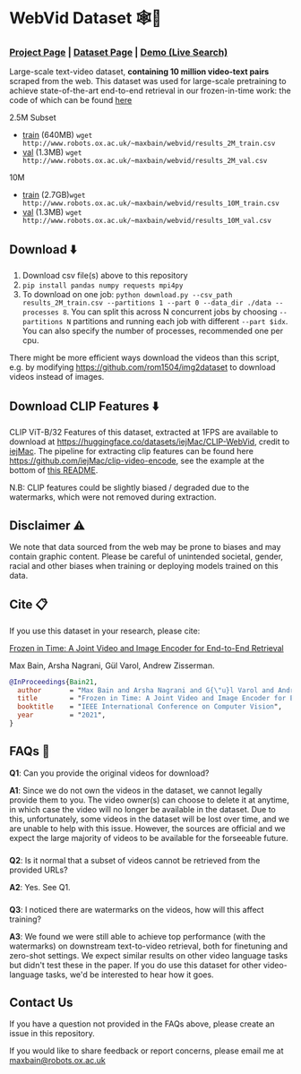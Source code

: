 # WebVid Dataset 🕸🎥
### [Project Page](https://www.robots.ox.ac.uk/~vgg/research/frozen-in-time/) |  [Dataset Page](https://m-bain.github.io/webvid-dataset/)  |   [Demo (Live Search)](http://meru.robots.ox.ac.uk/frozen-in-time/)

Large-scale text-video dataset, **containing 10 million video-text pairs** scraped from the web. This dataset was used for large-scale pretraining to achieve state-of-the-art end-to-end retrieval in our frozen-in-time work: the code of which can be found [here](https://github.com/m-bain/frozen-in-time)

2.5M Subset

- [train](http://www.robots.ox.ac.uk/~maxbain/webvid/results_2M_train.csv) (640MB) `wget http://www.robots.ox.ac.uk/~maxbain/webvid/results_2M_train.csv`
- [val](http://www.robots.ox.ac.uk/~maxbain/webvid/results_2M_val.csv) (1.3MB) `wget http://www.robots.ox.ac.uk/~maxbain/webvid/results_2M_val.csv`

10M

- [train](http://www.robots.ox.ac.uk/~maxbain/webvid/results_10M_train.csv) (2.7GB)`wget http://www.robots.ox.ac.uk/~maxbain/webvid/results_10M_train.csv`
- [val](http://www.robots.ox.ac.uk/~maxbain/webvid/results_10M_val.csv) (1.3MB) `wget http://www.robots.ox.ac.uk/~maxbain/webvid/results_10M_val.csv`

## Download ⬇️

1. Download csv file(s) above to this repository
2. `pip install pandas numpy requests mpi4py`
3. To download on one job: `python download.py --csv_path results_2M_train.csv --partitions 1 --part 0 --data_dir ./data --processes 8`. You can split this across N concurrent jobs by choosing `--partitions N` partitions and running each job with different `--part $idx`. You can also specify the number of processes, recommended one per cpu.

There might be more efficient ways download the videos than this script, e.g. by modifying https://github.com/rom1504/img2dataset to download videos instead of images.


## Download CLIP Features ⬇️

CLIP ViT-B/32 Features of this dataset, extracted at 1FPS are available to download at https://huggingface.co/datasets/iejMac/CLIP-WebVid, credit to [iejMac](https://www.github.com/iejMac). The pipeline for extracting clip features can be found here https://github.com/iejMac/clip-video-encode, see the example at the bottom of [this README](https://github.com/iejMac/clip-video-encode/tree/main/clip_video_encode/dataset).

N.B: CLIP features could be slightly biased / degraded due to the watermarks, which were not removed during extraction.


## Disclaimer ⚠️

We note that data sourced from the web may be prone to biases and may contain graphic content. Please be careful of unintended societal, gender, racial and other biases when training or deploying models trained on this data.


## Cite 📋

If you use this dataset in your research, please cite:


[Frozen in Time: A Joint Video and Image Encoder for End-to-End Retrieval](https://arxiv.org/abs/2104.00650)

Max Bain, Arsha Nagrani, Gül Varol, Andrew Zisserman.
```bibtex
@InProceedings{Bain21,
  author       = "Max Bain and Arsha Nagrani and G{\"u}l Varol and Andrew Zisserman",
  title        = "Frozen in Time: A Joint Video and Image Encoder for End-to-End Retrieval",
  booktitle    = "IEEE International Conference on Computer Vision",
  year         = "2021",
}
```


## FAQs 🙋

**Q1**: Can you provide the original videos for download?

**A1**: Since we do not own the videos in the dataset, we cannot legally provide them to you. The video owner(s) can choose to delete it at anytime, in which case the video will no longer be available in the dataset. Due to this, unfortunately, some videos in the dataset will be lost over time, and we are unable to help with this issue. However, the sources are official and we expect the large majority of videos to be available for the forseeable future.
###

**Q2**: Is it normal that a subset of videos cannot be retrieved from the provided URLs?

**A2**: Yes. See Q1.

###

**Q3**: I noticed there are watermarks on the videos, how will this affect training?

**A3**: We found we were still able to achieve top performance (with the watermarks) on downstream text-to-video retrieval, both for finetuning and zero-shot settings. We expect similar results on other video language tasks but didn't test these in the paper. If you do use this dataset for other video-language tasks, we'd be interested to hear how it goes.

## Contact Us

If you have a question not provided in the FAQs above, please create an issue in this repository. 

If you would like to share feedback or report concerns, please email me at maxbain@robots.ox.ac.uk
